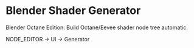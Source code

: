 # Blender Shader Generator

Blender Octane Edition: Build Octane/Eevee shader node tree automatic.

NODE_EDITOR -> UI -> Generator
